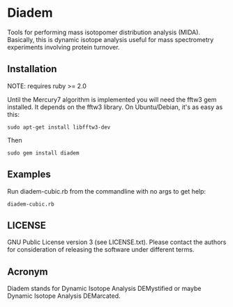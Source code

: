 # Diadem

Tools for performing mass isotopomer distribution analysis (MIDA).  Basically,
this is dynamic isotope analysis useful for mass spectrometry experiments
involving protein turnover.

## Installation

NOTE: requires ruby >= 2.0

Until the Mercury7 algorithm is implemented you will need the fftw3 gem
installed.  It depends on the fftw3 library.  On Ubuntu/Debian, it's as easy
as this:

    sudo apt-get install libfftw3-dev

Then

    sudo gem install diadem

## Examples

Run diadem-cubic.rb from the commandline with no args to get help:

    diadem-cubic.rb

## LICENSE

GNU Public License version 3 (see LICENSE.txt).  Please contact the authors for 
consideration of releasing the software under different terms.

## Acronym 

Diadem stands for Dynamic Isotope Analysis DEMystified or maybe Dynamic Isotope
Analysis DEMarcated.

